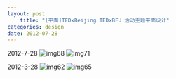 ```yaml
---
layout: post
    title: "[平面]TEDxBeijing TEDxBFU 活动主题平面设计"
categories: design
date: 2012-07-28
---
```


2012-7-28
![img68](https://i.imgur.com/JIWTU46.jpg)
![img71](https://i.imgur.com/iVFH8zj.jpg)

2012-3-28
![img62](https://i.imgur.com/xgxK6Ok.jpg)
![img65](https://i.imgur.com/TSBeqoe.jpg)


